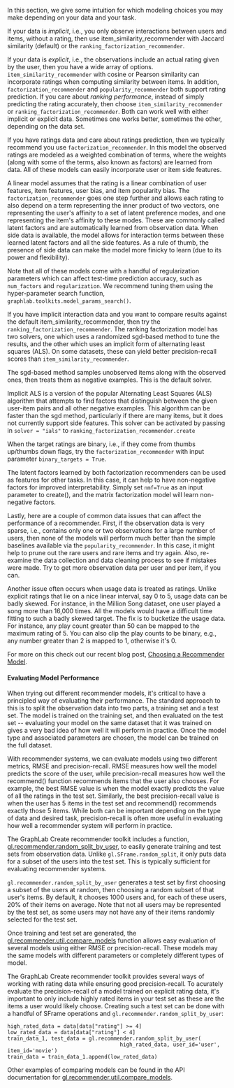 In this section, we give some intuition for which modeling choices you may make depending on your data and your task.

If your data is *implicit*, i.e., you only observe interactions between users and items, without a rating, then use item_similarity_recommender with Jaccard similarity (default) or the `ranking_factorization_recommender`.

If your data is *explicit*, i.e., the observations include an actual rating given by the user, then you have a wide array of options.  `item_similarity_recommender` with cosine or Pearson similarity can incorporate ratings when computing similarity between items.  In addition, `factorization_recommender` and `popularity_recommender` both support rating prediction.  If you care about *ranking performance*, instead of simply predicting the rating accurately, then choose `item_similarity_recommender` or `ranking_factorization_recommender`.  Both can work well with either implicit or explicit data. Sometimes one works better, sometimes the other, depending on the data set.

If you have ratings data and care about ratings prediction, then we typically recommend you use `factorization_recommender`.  In this model the observed ratings are modeled as a weighted combination of terms, where the weights (along with some of the terms, also known as factors) are learned from data.  All of these models can easily incorporate user or item side features.  

A linear model assumes that the rating is a linear combination of user features, item features, user bias, and item popularity bias.  The `factorization_recommender` goes one step further and allows each rating to also depend on a term representing the inner product of two vectors, one representing the user's affinity to a set of latent preference modes, and one representing the item's affinity to these modes.  These are commonly called latent factors and are automatically learned from observation data.  When side data is available, the model allows for interaction terms between these learned latent factors and all the side features.  As a rule of thumb, the presence of side data can make the model more finicky to learn (due to its power and flexibility).  

Note that all of these models come with a handful of regularization parameters which can affect test-time prediction accuracy, such as `num_factors` and `regularization`.  We recommend tuning them using the hyper-parameter search function, `graphlab.toolkits.model_params_search()`.

If you have implicit interaction data and you want to compare results
against the default item_similarity_recommender, then try the
`ranking_factorization_recommender`.  The ranking factorization model
has two solvers, one which uses a randomized sgd-based method to tune
the results, and the other which uses an implicit form of alternating
least squares (ALS).  On some datasets, these can yield better
precision-recall scores than `item_similarity_recommender`.

The sgd-based method samples unobserved items along with the observed
ones, then treats them as negative examples.  This is the default
solver.  

Implicit ALS is a version of the popular Alternating Least Squares
(ALS) algorithm that attempts to find factors that distinguish between
the given user-item pairs and all other negative examples.  This
algorithm can be faster than the sgd method, particularly if there are
many items, but it does not currently support side features.  This
solver can be activated by passing in ``solver = "ials"`` to
``ranking_factorization_recommender.create``


When the target ratings are binary, i.e., if they come from thumbs up/thumbs down flags, try the `factorization_recommender` with input parameter `binary_targets = True`.

The latent factors learned by both factorization recommenders can be used as features for other tasks.  In this case, it can help to have non-negative factors for improved interpretability.  Simply set `nmf=True` as an input parameter to create(), and the matrix factorization model will learn non-negative factors.

Lastly, here are a couple of common data issues that can affect the performance of a recommender.  First, if the observation data is very sparse, i.e., contains only one or two observations for a large number of users, then none of the models will perform much better than the simple baselines available via the `popularity_recommender`.  In this case, it might help to prune out the rare users and rare items and try again.  Also, re-examine the data collection and data cleaning process to see if mistakes were made.  Try to get more observation data per user and per item, if you can.

Another issue often occurs when usage data is treated as ratings.  Unlike explicit ratings that lie on a nice linear interval, say 0 to 5, usage data can be badly skewed.  For instance, in the Million Song dataset, one user played a song more than 16,000 times.  All the models would have a difficult time fitting to such a badly skewed target.  The fix is to bucketize the usage data.  For instance, any play count greater than 50 can be mapped to the maximum rating of 5.  You can also clip the play counts to be binary, e.g., any number greater than 2 is mapped to 1, otherwise it's 0.

For more on this check out our recent blog post, [Choosing a Recommender Model](http://blog.dato.com/choosing-a-recommender-model).

#### Evaluating Model Performance

When trying out different recommender models, it's critical to have a
principled way of evaluating their performance.  The standard approach
to this is to split the observation data into two parts, a training
set and a test set.  The model is trained on the training set, and
then evaluated on the test set -- evaluating your model on the same
dataset that it was trained on gives a very bad idea of how well it
will perform in practice.  Once the model type and associated parameters
are chosen, the model can be trained on the full dataset.

With recommender systems, we can evaluate models using two different
metrics, RMSE and precision-recall.  RMSE measures how well the model
predicts the score of the user, while precision-recall measures how
well the recommend() function recommends items that the user also
chooses.  For example, the best RMSE value is when the model exactly
predicts the value of all the ratings in the test set.  Similarly, the
best precision-recall value is when the user has 5 items in the test
set and recommend() recommends exactly those 5 items.  While both can
be important depending on the type of data and desired task,
precision-recall is often more useful in evaluating how well a
recommender system will perform in practice.

The GraphLab Create recommender toolkit includes a function,
[gl.recommender.random_split_by_user](https://dato.com/products/create/docs/generated/graphlab.recommender.random_split_by_user.html#graphlab.recommender.random_split_by_user),
to easily generate training and test sets from observation data.
Unlike `gl.SFrame.random_split`, it only puts data for a subset of the
users into the test set.  This is typically sufficient for evaluating
recommender systems.

`gl.recommender.random_split_by_user` generates a test set by first
choosing a subset of the users at random, then choosing a random
subset of that user's items.  By default, it chooses 1000 users and,
for each of these users, 20% of their items on average.  Note that not
all users may be represented by the test set, as some users may not
have any of their items randomly selected for the test set.

Once training and test set are generated, the
[gl.recommender.util.compare_models](https://dato.com/products/create/docs/generated/graphlab.recommender.util.compare_models.html#graphlab.recommender.util.compare_models)
function allows easy evaluation of several models using either RMSE or
precision-recall.  These models may the same models with different
parameters or completely different types of model.

The GraphLab Create recommender toolkit provides several ways of
working with rating data while ensuring good precision-recall.  To
acurately evaluate the precision-recall of a model trained on explicit
rating data, it's important to only include highly rated items in your
test set as these are the items a user would likely choose.  Creating
such a test set can be done with a handful of SFrame operations and
`gl.recommender.random_split_by_user`:

```
high_rated_data = data[data["rating"] >= 4]
low_rated_data = data[data["rating"] < 4]
train_data_1, test_data = gl.recommender.random_split_by_user(
                                    high_rated_data, user_id='user', item_id='movie')
train_data = train_data_1.append(low_rated_data)
```

Other examples of comparing models can be found in the API
documentation for
[gl.recommender.util.compare_models](https://dato.com/products/create/docs/generated/graphlab.recommender.util.compare_models.html#graphlab.recommender.util.compare_models).
